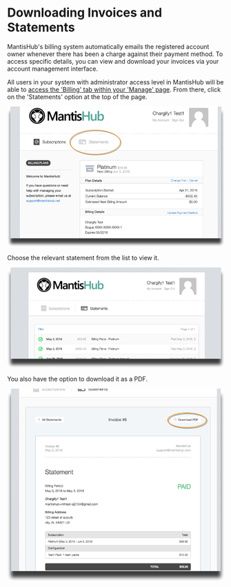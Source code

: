 # Downloading Invoices and Statements

MantisHub's billing system automatically emails the registered account owner whenever there has been a charge against their payment method. To access specific details, you can view and download your invoices via your account management interface.

All users in your system with administrator access level in MantisHub will be able to [access the 'Billing' tab within your 'Manage' page](/user_management/login_billing). From there, click on the 'Statements' option at the top of the page.

![](./images/download_1.png)

Choose the relevant statement from the list to view it.

![](./images/download_2.png)

You also have the option to download it as a PDF.

![](./images/download_3.png)